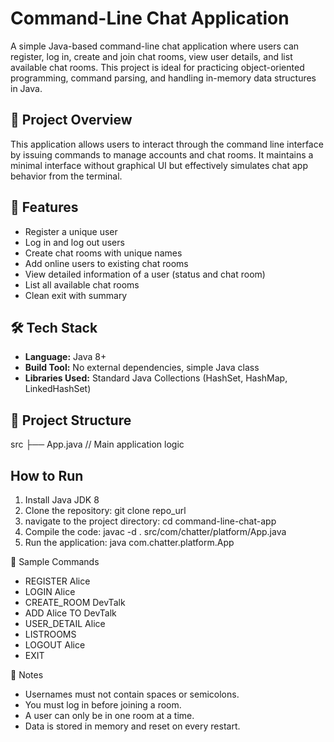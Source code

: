 # Command-Line Chat Application
A simple Java-based command-line chat application where users can register, log in, create and join chat rooms, view user details, and list available chat rooms. 
This project is ideal for practicing object-oriented programming, command parsing, and handling in-memory data structures in Java.

## 📌 Project Overview
This application allows users to interact through the command line interface by issuing commands to manage accounts and chat rooms. It maintains a minimal interface without graphical UI but effectively simulates chat app behavior from the terminal.


## 🚀 Features
- Register a unique user
- Log in and log out users
- Create chat rooms with unique names
- Add online users to existing chat rooms
- View detailed information of a user (status and chat room)
- List all available chat rooms
- Clean exit with summary

## 🛠️ Tech Stack
- **Language:** Java 8+
- **Build Tool:** No external dependencies, simple Java class
- **Libraries Used:** Standard Java Collections (HashSet, HashMap, LinkedHashSet)

## 📂 Project Structure
   src ├── App.java // Main application logic
## How to Run
1. Install Java JDK 8
2. Clone the repository: git clone repo_url
3. navigate to the project directory: cd command-line-chat-app
4. Compile the code: javac -d . src/com/chatter/platform/App.java
5. Run the application: java com.chatter.platform.App

💬 Sample Commands
  - REGISTER Alice 
  - LOGIN Alice
  - CREATE_ROOM DevTalk
  - ADD Alice TO DevTalk
  - USER_DETAIL Alice
  - LISTROOMS
  - LOGOUT Alice
  - EXIT

🧠 Notes
  - Usernames must not contain spaces or semicolons.
  - You must log in before joining a room.
  - A user can only be in one room at a time.
  - Data is stored in memory and reset on every restart.
      
      
